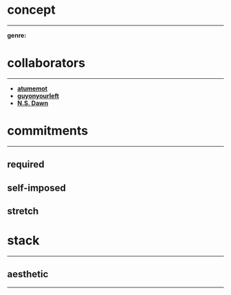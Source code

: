 # concept
---
**genre:**

# collaborators
---
- **[atumemot](https://atumemot.itch.io/)**
- **[guyonyourleft](https://guyonyourleft.itch.io/)**
- **[N.S. Dawn](https://ns-dawn.itch.io/)**

# commitments 
---
## required
## self-imposed
## stretch

# stack
---

## aesthetic
---

